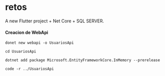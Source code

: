 # retos

A new Flutter project + Net Core + SQL SERVER.

#### Creacion de WebApi
```
donet new webapi -o UsuariosApi
```
```
cd UsuariosApi
```
```
dotnet add package Microsoft.EntityFrameworkCore.InMemory --prerelease
```
```
code -r ../UsuariosApi
```